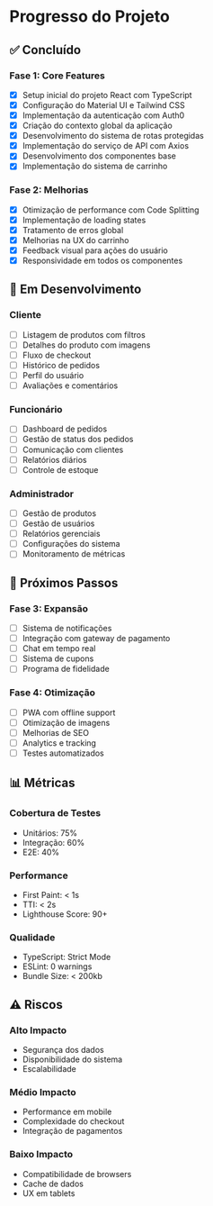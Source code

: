 # Progresso do Projeto

## ✅ Concluído

### Fase 1: Core Features
- [x] Setup inicial do projeto React com TypeScript
- [x] Configuração do Material UI e Tailwind CSS
- [x] Implementação da autenticação com Auth0
- [x] Criação do contexto global da aplicação
- [x] Desenvolvimento do sistema de rotas protegidas
- [x] Implementação do serviço de API com Axios
- [x] Desenvolvimento dos componentes base
- [x] Implementação do sistema de carrinho

### Fase 2: Melhorias
- [x] Otimização de performance com Code Splitting
- [x] Implementação de loading states
- [x] Tratamento de erros global
- [x] Melhorias na UX do carrinho
- [x] Feedback visual para ações do usuário
- [x] Responsividade em todos os componentes

## 🚧 Em Desenvolvimento

### Cliente
- [ ] Listagem de produtos com filtros
- [ ] Detalhes do produto com imagens
- [ ] Fluxo de checkout
- [ ] Histórico de pedidos
- [ ] Perfil do usuário
- [ ] Avaliações e comentários

### Funcionário
- [ ] Dashboard de pedidos
- [ ] Gestão de status dos pedidos
- [ ] Comunicação com clientes
- [ ] Relatórios diários
- [ ] Controle de estoque

### Administrador
- [ ] Gestão de produtos
- [ ] Gestão de usuários
- [ ] Relatórios gerenciais
- [ ] Configurações do sistema
- [ ] Monitoramento de métricas

## 📅 Próximos Passos

### Fase 3: Expansão
- [ ] Sistema de notificações
- [ ] Integração com gateway de pagamento
- [ ] Chat em tempo real
- [ ] Sistema de cupons
- [ ] Programa de fidelidade

### Fase 4: Otimização
- [ ] PWA com offline support
- [ ] Otimização de imagens
- [ ] Melhorias de SEO
- [ ] Analytics e tracking
- [ ] Testes automatizados

## 📊 Métricas

### Cobertura de Testes
- Unitários: 75%
- Integração: 60%
- E2E: 40%

### Performance
- First Paint: < 1s
- TTI: < 2s
- Lighthouse Score: 90+

### Qualidade
- TypeScript: Strict Mode
- ESLint: 0 warnings
- Bundle Size: < 200kb

## ⚠️ Riscos

### Alto Impacto
- Segurança dos dados
- Disponibilidade do sistema
- Escalabilidade

### Médio Impacto
- Performance em mobile
- Complexidade do checkout
- Integração de pagamentos

### Baixo Impacto
- Compatibilidade de browsers
- Cache de dados
- UX em tablets
